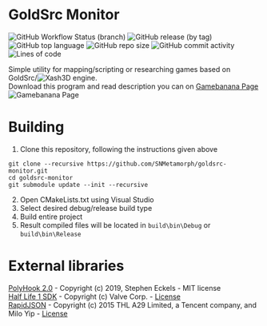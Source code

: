 # GoldSrc Monitor
![GitHub Workflow Status (branch)](https://img.shields.io/github/actions/workflow/status/SNMetamorph/goldsrc-monitor/nightly-builds.yml?branch=master)
![GitHub release (by tag)](https://img.shields.io/github/downloads/SNMetamorph/goldsrc-monitor/total)
![GitHub top language](https://img.shields.io/github/languages/top/SNMetamorph/goldsrc-monitor)
![GitHub repo size](https://img.shields.io/github/repo-size/SNMetamorph/goldsrc-monitor)
![GitHub commit activity](https://img.shields.io/github/commit-activity/m/SNMetamorph/goldsrc-monitor)
![Lines of code](https://img.shields.io/tokei/lines/github/SNMetamorph/goldsrc-monitor)

Simple utility for mapping/scripting or researching games based on GoldSrc/![Xash3D](https://github.com/FWGS/xash3d-fwgs) engine.<br>
Download this program and read description you can on [Gamebanana Page](https://gamebanana.com/gamefiles/8977)
<br>
![Gamebanana Page](https://gamebanana.com/mods/embeddables/39429?variant=large)

# Building
1) Clone this repository, following the instructions given above
```
git clone --recursive https://github.com/SNMetamorph/goldsrc-monitor.git
cd goldsrc-monitor
git submodule update --init --recursive
```
2) Open CMakeLists.txt using Visual Studio
3) Select desired debug/release build type
4) Build entire project
5) Result compiled files will be located in `build\bin\Debug` or `build\bin\Release`

# External libraries
[PolyHook 2.0](https://github.com/stevemk14ebr/PolyHook_2_0) - Copyright (c) 2019, Stephen Eckels - MIT license<br>
[Half Life 1 SDK](https://github.com/ValveSoftware/halflife) - Copyright (c) Valve Corp. - [License](https://github.com/ValveSoftware/halflife/blob/master/LICENSE)<br>
[RapidJSON](https://github.com/Tencent/rapidjson) - Copyright (c) 2015 THL A29 Limited, a Tencent company, and Milo Yip - [License](https://github.com/Tencent/rapidjson/blob/master/license.txt)
